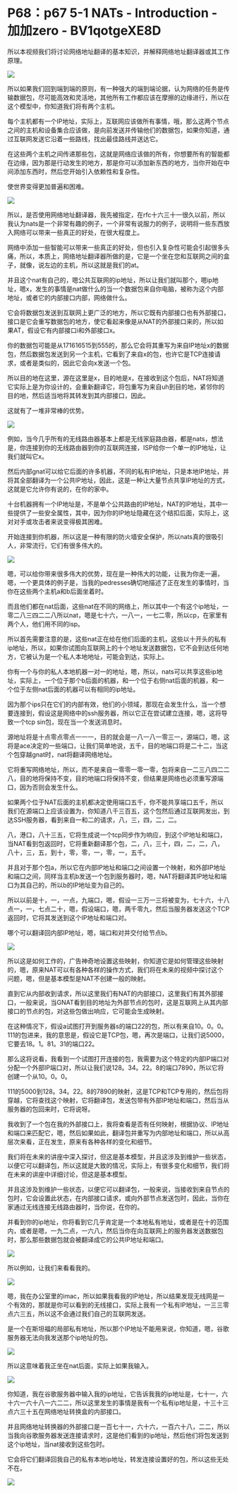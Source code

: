 # P68：p67 5-1 NATs - Introduction - 加加zero - BV1qotgeXE8D

所以本视频我们将讨论网络地址翻译的基本知识，并解释网络地址翻译器或其工作原理。

![](img/694bbc9a5ea6fa2fc72f9d4799194b1e_1.png)

所以如果我们回到端到端的原则，有一种强大的端到端论据，认为网络的任务是传输数据包，尽可能高效和灵活地，其他所有工作都应该在摩擦的边缘进行，所以在这个模型中，你知道我们将有两个主机。

每个主机都有一个IP地址，实际上，互联网应该做所有事情，哦，那么这两个节点之间的主机和设备集合应该做，是向前发送并传输他们的数据包，如果你知道，通过互联网发送它沿着一些路线，找出最佳路线并送达它。

在这些两个主机之间传递那些包，这就是网络应该做的所有，你想要所有的智能都在边缘，因为那是行动发生的地方，那是你可以添加新东西的地方，当你开始在中间添加东西时，然后您开始引入依赖性和复杂性。

使世界变得更加普遍和困难。

![](img/694bbc9a5ea6fa2fc72f9d4799194b1e_3.png)

所以，是否使用网络地址翻译器，我先被指定，在rfc十六三十一很久以前，所以我认为nats是一个非常有趣的例子，一个非常有说服力的例子，说明将一些东西放入网络可以带来一些真正的好处，在很大程度上。

网络中添加一些智能可以带来一些真正的好处，但也引入复杂性可能会引起很多头痛，所以，本质上，网络地址翻译器所做的是，它是一个坐在您和互联网之间的盒子，就像，说左边的主机，所以这就是我们的at。

并且这个nat有自己的，嗯公共互联网的ip地址，所以让我们就叫那个，嗯ip地址，嗯x，发生的事情是nat做什么的当一个数据包来自你电脑，被称为这个内部地址，或者它的内部接口内部，网络做什么。

它会将数据包发送到互联网上更广泛的地方，所以它既有内部接口也有外部接口，接口是它会重写数据包的地方，使它看起来像是从NAT的外部接口来的，所以如果AT，假设它有内部接口i和外部接口x。

你的数据包可能是从171616515到555的，那么它会将其重写为来自IP地址x的数据包，然后数据包发送到另一个主机，它看到了来自x的包，也许它是TCP连接请求，或者是类似的，因此它会向x发送一个包。

所以目的地在这里，源在这里是x，目的地是x，在接收到这个包后，NAT将知道它实际上是为你设计的，会重新翻译它，将包重写为来自uh到目的地，紧邻你的目的地，然后适当地将其转发到其内部接口，因此。

这就有了一堆非常棒的优势。

![](img/694bbc9a5ea6fa2fc72f9d4799194b1e_5.png)

例如，当今几乎所有的无线路由器基本上都是无线家庭路由器，都是nats，想法是，你连接到你的无线路由器到你的互联网连接，ISP给你一个单一的IP地址，让我们就叫它x。

然后内部gnat可以给它后面的许多机器，不同的私有IP地址，只是本地IP地址，并将其全部翻译为一个公共IP地址，因此，这是一种让大量节点共享IP地址的方式，这就是它允许你有说的，在你的家中。

十台机器拥有一个IP地址是，不是单个公共路由的IP地址，NAT的IP地址，其中一些提供了一些安全属性，其中，因为你的IP地址隐藏在这个结扣后面，实际上，这对对手或攻击者来说变得极其困难。

开始连接到你机器，所以这是一种有限的防火墙安全保护，所以nats真的很吸引人，非常流行，它们有很多伟大的。



![](img/694bbc9a5ea6fa2fc72f9d4799194b1e_7.png)

嗯，可以给你带来很多伟大的优势，现在是一种伟大的功能，让我为你走一遍，嗯，一个更具体的例子是，当我的pedresses确切地描述了正在发生的事情时，当你在这些两个主机a和b后面坐着时。

而且他们都在nat后面，这些nat在不同的网络上，所以其中一个有这个ip地址，一零二八三四二二八所以nat，嗯是七十六，一八一，一七二零，所以cp，在家里有两个人，他们用不同的isp。

所以首先需要注意的是，这些nat正在给在他们后面的主机，这些以十开头的私有ip地址，所以，如果你试图向互联网上的十个地址发送数据包，它不会到达任何地方，它被认为是一个私人本地地址，可能会到达，实际上。

你有一个与你的私人本地机器一对一的地址，嗯，所以，nats可以共享这些ip地址，实际上，一个位于那个b后面的机器，和一个位于右侧nat后面的机器，和一个位于左侧nat后面的机器可以有相同的ip地址。

因为那个ips只在它们的内部有效，他们的小领域，那现在会发生什么，当一个想要连接到，假设这是网络中的ssh服务器，所以它正在尝试建立连接，嗯，这将导致一个tcp sin包，现在当一个发送消息时。

源地址将是十点零点零点一一一，目的就会是一八一八一零三一，源端口，嗯，这将是ace决定的一些端口，让我们简单地说，五千，目的地端口将是二十二，当这个包穿越gnat时，nat将翻译网络地址。

它将重写网络地址，所以，而不是来自一零零一零一零，包将来自一二三八四二二八，目的地将保持不变，目的地端口将保持不变，但结果是网络也必须重写源端口，因为否则会发生什么。

如果两个位于NAT后面的主机都决定使用端口五千，你不能共享端口五千，所以我们在源端口上应该设置为，你知道八千三百五，这个包然后通过互联网发出，到达SSH服务器，看到来自一和二的请求，八，三，四，二，二。

八，港口，八十三五，它将生成说一个tcp同步作为响应，到这个IP地址和端口，当NAT看到包返回时，它将重新翻译那个包，二，八，三十，四，二，二，八，八十，三，五，到十，零，零，一，零，一，五千。

并且对于那个包a，所以它在内部IP地址和端口之间设置一个映射，和外部IP地址和端口之间，同样当主机b发送一个包到服务器时，嗯，NAT将翻译其IP地址和端口为其自己的，所以b的IP地址变为自己的。

所以以前是十，一，一点，九端口，嗯，假设一三万一三将被变为，七十六，十八点一，一，七点二十，嗯，假设端口，嗯，两千零九，然后当服务器发送这个TCP返回时，它将其发送到这个IP地址和端口对。

哪个可以翻译回内部IP地址，嗯，端口和对并交付给节点b。

![](img/694bbc9a5ea6fa2fc72f9d4799194b1e_9.png)

所以这是如何工作的，广告神奇地设置这些映射，你知道它是如何管理这些映射的，嗯，原来NAT可以有各种各样的操作方式，我们将在未来的视频中探讨这个问题，嗯，但是基本模型是NAT不创建一般的映射。

直到它从内部收到请求，所以这里我们有NAT的内部接口，这里我们有其外部接口，一般来说，当GNAT看到目的地址为外部节点的包时，这是互联网上从其内部接口的节点的包，对这些包做出响应，它可能会生成映射。

在这种情况下，假设a试图打开到服务器s的端口22的包，所以有来自10。0。0。111的包进来，我的意思是，假设它是TCP包，嗯，再次是端口，让我们说5000，它要去18。1。81。31的端口22。

那么这将说看，我看到一个试图打开连接的包，我需要为这个特定的内部IP端口对分配一个外部IP端口对，所以让我们说128。34。22。8的端口7890，所以它将创建一个从10。0。0。

111的5000到128。34。22。8的7890的映射，这是TCP和TCP专用的，然后包将穿越，它将查找这个映射，它将翻译包，发送包带有外部IP地址和端口，然后当从服务器的包回来时，它将说呀。

我收到了一个包在我的外部接口上，我将查看是否有任何映射，根据协议、IP地址和端口来匹配它，嗯，然后如果如此，翻译包并重写为内部地址和端口，所以从高层次来看，正在发生，原来有各种各样的变化和细节。

我们将在未来的讲座中深入探讨，但这是基本模型，并且这涉及到维护一些状态，以便它可以翻译包，所以这就是大致的情况，实际上，有很多变化和细节，我们将在未来的讲座中详细讨论，但这是基本模型。

并且这涉及到维护一些状态，以便它可以翻译包，一般来说，当接收到来自节点的包时，它会设置此状态，在内部接口请求，或向外部节点发送包时，因此，当你在家通过无线连接无线路由器时，当你说，在你的。

并看到你的ip地址，你将看到它几乎肯定是一个本地私有地址，或者是在十的范围内，或者是嗯，一九二点，一六八，然后当你在向互联网上的服务器发送数据包时，那么那些数据包就会被翻译成它的公共IP地址和端口。



![](img/694bbc9a5ea6fa2fc72f9d4799194b1e_11.png)

所以例如，让我们来看看我的。

![](img/694bbc9a5ea6fa2fc72f9d4799194b1e_13.png)

嗯，我在办公室里的imac，所以如果我看我的IP地址，所以结果发现无线网是一个有效的，那就是你可以看到的无线接口，实际上我有一个私有IP地址，一三三零点六三五，所以这不会通过我们自己的互联网发送。

是一个在斯坦福的局部私有地址，所以那个IP地址不能用来说，你知道，嗯，谷歌服务器无法向我发送那个ip地址的包。



![](img/694bbc9a5ea6fa2fc72f9d4799194b1e_15.png)

所以这意味着我正坐在nat后面，实际上如果我输入。

![](img/694bbc9a5ea6fa2fc72f9d4799194b1e_17.png)

你知道，我在谷歌服务器中输入我的ip地址，它告诉我我的ip地址是，七十一，六十六一六十八一六二二，所以这里发生的事情是我有一个私有ip地址是，十三十三点六三十五在网络地址转换盒的内部接口。

并且网络地址转换器的外部接口是一百七十一，六十六，一百六十八，二二，所以当我向谷歌服务器发送连接请求时，这是他们看到的ip地址，然后他们将包发送到这个ip地址，当nat接收到这些包时。

它会将它们翻译回我自己的私有本地ip地址，转发连接设置好的包，所以这些无处不在。

![](img/694bbc9a5ea6fa2fc72f9d4799194b1e_19.png)